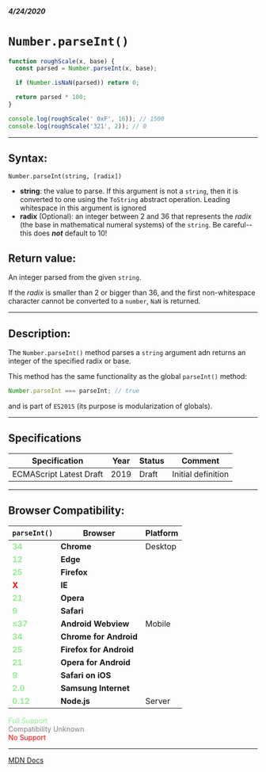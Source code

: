 ##### 4/24/2020
# `Number.parseInt()`

```js
function roughScale(x, base) {
  const parsed = Number.parseInt(x, base);

  if (Number.isNaN(parsed)) return 0;

  return parsed * 100;
}

console.log(roughScale(' 0xF', 16)); // 1500
console.log(roughScale('321', 2)); // 0
```

---

## Syntax:
`Number.parseInt(string, [radix])`

* **string**: the value to parse.  If this argument is not a `string`, then it is converted to one using the `ToString` abstract operation.  Leading whitespace in this argument is ignored
* **radix** (Optional):  an integer between 2 and 36 that represents the _radix_ (the base in mathematical numeral systems) of the `string`.  Be careful--this does **_not_** default to 10! 

## Return value:
An integer parsed from the given `string`.

If the _radix_ is smaller than 2 or bigger than 36, and the first non-whitespace character cannot be converted to a `number`, `NaN` is returned.

---

## Description:
The `Number.parseInt()` method parses a `string` argument adn returns an integer of the specified radix or base.

This method has the same functionality as the global `parseInt()` method:

```js
Number.parseInt === parseInt; // true
```

and is part of `ES2015` (its purpose is modularization of globals).

---

## Specifications
| Specification | Year | Status | Comment |
|---|---|---|---|
| ECMAScript Latest Draft | 2019 | Draft | Initial definition |

---

## Browser Compatibility:
| `parseInt()` | Browser | Platform |
|---|---|---|
| <span style="color: lightgreen">**34**</span> | **Chrome** | Desktop | 
| <span style="color: lightgreen">**12**</span> | **Edge** || 
| <span style="color: lightgreen">**25**</span> | **Firefox** || 
| <span style="color: red">**X**</span> | **IE** || 
| <span style="color: lightgreen">**21**</span> | **Opera** || 
| <span style="color: lightgreen">**9**</span> | **Safari** || 
| <span style="color: lightgreen">**≤37**</span> | **Android Webview** | Mobile | 
| <span style="color: lightgreen">**34**</span> | **Chrome for Android** || 
| <span style="color: lightgreen">**25**</span> | **Firefox for Android** || 
| <span style="color: lightgreen">**21**</span> | **Opera for Android** || 
| <span style="color: lightgreen">**9**</span> | **Safari on iOS** || 
| <span style="color: lightgreen">**2.0**</span> | **Samsung Internet** || 
| <span style="color: lightgreen">**0.12**</span> | **Node.js** | Server | 

<span style="color: lightgreen">Full Support</span>  
<span style="color: grey">Compatibility Unknown</span>  
<span style="color: red">No Support</span>

---

[MDN Docs](https://developer.mozilla.org/en-US/docs/Web/JavaScript/Reference/Global_Objects/Number/parseInt)